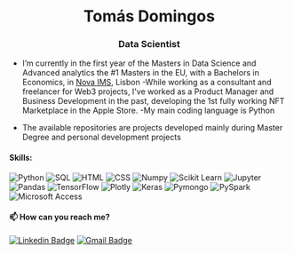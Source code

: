 <h1 align="center">Tomás Domingos</h1>
<h3 align="center">Data Scientist</h3>



- I’m currently in the first year of the Masters in Data Science and Advanced analytics the #1 Masters in the EU, with a Bachelors in Economics, in [Nova IMS](https://www.novaims.unl.pt/), Lisbon 
-While working as a consultant and freelancer for Web3 projects, I've worked as a Product Manager and Business Development in the past, developing the 1st fully working NFT Marketplace in the Apple Store.
-My main coding language is Python

- The available repositories are projects developed mainly during Master Degree and personal development projects

<h4 align="left">Skills: </h3>

![Python](https://img.shields.io/badge/-Python-000000?style=flat&logo=python)
![SQL](https://img.shields.io/badge/-SQL-000000?style=flat&logo=mysql)
![HTML](https://img.shields.io/badge/-HTML-000000?style=flat&logo=html5&logoColor=white)
![CSS](https://img.shields.io/badge/-CSS-000000?style=flat&logo=css3&logoColor=white)
![Numpy](https://img.shields.io/badge/-Numpy-black?style=flat-square&logo=Numpy)
![Scikit Learn](https://img.shields.io/badge/-Scikit%20Learn-black?style=flat-square&logo=scikit-learn)
![Jupyter](https://img.shields.io/badge/-Jupyter-black?style=flat-square&logo=Jupyter)
![Pandas](https://img.shields.io/badge/-Pandas-black?style=flat-square&logo=Pandas)
![TensorFlow](https://img.shields.io/badge/-TensorFlow-black?style=flat-square&logo=TensorFlow)
![Plotly](https://img.shields.io/badge/-Plotly-black?style=flat-square&logo=Plotly)
![Keras](https://img.shields.io/badge/-Keras-black?style=flat-square&logo=keras)
![Pymongo](https://img.shields.io/badge/-PyMongo-black?style=flat-square&logo=pymongo)
![PySpark](https://img.shields.io/badge/-PySpark-black?style=flat-square&logo=pyspark)
![Microsoft Access](https://img.shields.io/badge/Microsoft_Access-black?style=flat-square&logo=MicrosoftAccess)

<h4 align="left">📫 How can you reach me?</h3>

[![Linkedin Badge](https://img.shields.io/badge/-LindkedIn-blue?style=flat-square&logo=Linkedin&logoColor=white&link=https://www.linkedin.com/in/suyash-srivastava-458b0117)](https://www.linkedin.com/in/tom%C3%A1s-domingos-3435321a3/) 
[![Gmail Badge](https://img.shields.io/badge/-Gmail-D14836??style=flat-square&logo=Gmail&logoColor=white&link=mailto:filipacarreira@gmail.com)](mailto:toomingos@gmail.com)

